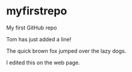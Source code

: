 # myfirstrepo
My first GitHub repo

Tom has just added a line!

The quick brown fox jumped over the lazy dogs.

I edited this on the web page.
